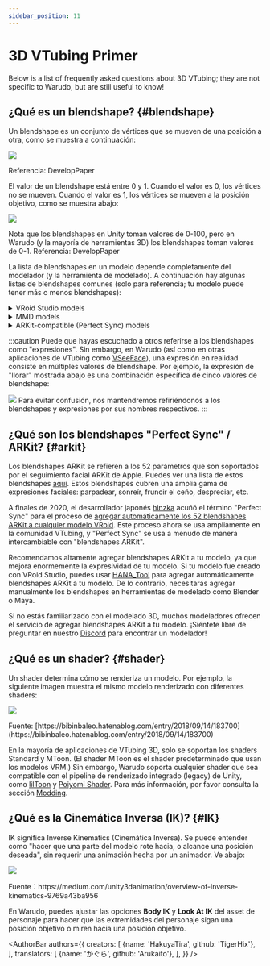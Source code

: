 ```yaml
---
sidebar_position: 11
---
```


# 3D VTubing Primer

Below is a list of frequently asked questions about 3D VTubing; they are not specific to Warudo, but are still useful to know!

## ¿Qué es un blendshape? {#blendshape}

Un blendshape es un conjunto de vértices que se mueven de una posición a otra, como se muestra a continuación:

![](/doc-img/zh-tutorials-18.gif)
<p class="img-desc">Referencia: DevelopPaper</p>

El valor de un blendshape está entre 0 y 1. Cuando el valor es 0, los vértices no se mueven. Cuando el valor es 1, los vértices se mueven a la posición objetivo, como se muestra abajo:

![](/doc-img/zh-tutorials-19.gif)
<p class="img-desc">Nota que los blendshapes en Unity toman valores de 0-100, pero en Warudo (y la mayoría de herramientas 3D) los blendshapes toman valores de 0-1. Referencia: DevelopPaper</p>

La lista de blendshapes en un modelo depende completamente del modelador (y la herramienta de modelado). A continuación hay algunas listas de blendshapes comunes (solo para referencia; tu modelo puede tener más o menos blendshapes):

<details>

<summary>VRoid Studio models</summary>

* Fcl\_ALL\_Neutral
* Fcl\_ALL\_Angry
* Fcl\_ALL\_Fun
* Fcl\_ALL\_Joy
* Fcl\_ALL\_Sorrow
* Fcl\_ALL\_Surprised
* Fcl\_BRW\_Angry
* Fcl\_BRW\_Fun
* Fcl\_BRW\_Joy
* Fcl\_BRW\_Sorrow
* Fcl\_BRW\_Surprised
* Fcl\_EYE\_Natural
* Fcl\_EYE\_Angry
* Fcl\_EYE\_Close
* Fcl\_EYE\_Close\_R
* Fcl\_EYE\_Close\_L
* Fcl\_EYE\_Fun
* Fcl\_EYE\_Joy
* Fcl\_EYE\_Joy\_R
* Fcl\_EYE\_Joy\_L
* Fcl\_EYE\_Sorrow
* Fcl\_EYE\_Surprised
* Fcl\_EYE\_Spread
* Fcl\_EYE\_Iris\_Hide
* Fcl\_EYE\_Highlight\_Hide
* Fcl\_MTH\_Close
* Fcl\_MTH\_Up
* Fcl\_MTH\_Down
* Fcl\_MTH\_Angry
* Fcl\_MTH\_Small
* Fcl\_MTH\_Large
* Fcl\_MTH\_Neutral
* Fcl\_MTH\_Fun
* Fcl\_MTH\_Joy
* Fcl\_MTH\_Sorrow
* Fcl\_MTH\_Surprised
* Fcl\_MTH\_SkinFung
* Fcl\_MTH\_SkinFung\_R
* Fcl\_MTH\_SkinFung\_L
* Fcl\_MTH\_A
* Fcl\_MTH\_I
* Fcl\_MTH\_U
* Fcl\_MTH\_E
* Fcl\_MTH\_O
* Fcl\_HA\_Hide
* Fcl\_HA\_Fung1
* Fcl\_HA\_Fung1\_Low
* Fcl\_HA\_Fung1\_Up
* Fcl\_HA\_Fung2
* Fcl\_HA\_Fung2\_Low
* Fcl\_HA\_Fung2\_Up
* Fcl\_HA\_Fung3
* Fcl\_HA\_Fung3\_Up
* Fcl\_HA\_Fung3\_Low
* Fcl\_HA\_Short
* Fcl\_HA\_Short\_Up
* Fcl\_HA\_Short\_Low

</details>

<details>

<summary>MMD models</summary>

* 真面目
* 困る
* にこり
* 怒り
* 上
* 下
* まばたき
* 笑い
* ウィンク
* ウィンク２
* ウィンク右
* ｳｨﾝｸ２右
* はぅ
* なごみ
* びっくり
* じと目
* なぬ！
* 瞳小
* 瞳縦
* 瞳縦潰れ
* びっくり
* への字
* 恐ろしい子！
* カメラ目
* はちゅ目
* 星目
* はぁと
* 涙
* 猫目
* 瞳全消し
* あ
* い
* う
* お
* ▲
* ∧
* ω
* ω□
* はんっ！
* ぺろっ
* えー
* にやり
* ぎゃーす
* がーん
* ギギギ,
* あ２
* ああ
* いい
* おお
* 青ざめ
* д
* 八重歯左
* 八重歯右
* ワ
* 口角上げ
* 口角下げ
* 口横広げ
* 口横狭め
* 頬染め
* 照れ
* 赤面

</details>

<details>

<summary>ARKit-compatible (Perfect Sync) models</summary>

* eyeBlinkLeft
* eyeLookDownLeft
* eyeLookInLeft
* eyeLookOutLeft
* eyeLookUpLeft
* eyeSquintLeft
* eyeWideLeft
* eyeBlinkRight
* eyeLookDownRight
* eyeLookInRight
* eyeLookOutRight
* eyeLookUpRight
* eyeSquintRight
* eyeWideRight
* jawForward
* jawLeft
* jawRight
* jawOpen
* mouthClose
* mouthFunnel
* mouthPucker
* mouthLeft
* mouthRight
* mouthSmileLeft
* mouthSmileRight
* mouthFrownLeft
* mouthFrownRight
* mouthDimpleLeft
* mouthDimpleRight
* mouthStretchLeft
* mouthStretchRight
* mouthRollLower
* mouthRollUpper
* mouthShrugLower
* mouthShrugUpper
* mouthPressLeft
* mouthPressRight
* mouthLowerDownLeft
* mouthLowerDownRight
* mouthUpperUpLeft
* mouthUpperUpRight
* browDownLeft
* browDownRight
* browInnerUp
* browOuterUpLeft
* browOuterUpRight
* cheekPuff
* cheekSquintLeft
* cheekSquintRight
* noseSneerLeft
* noseSneerRight
* tongueOut

</details>

:::caution
Puede que hayas escuchado a otros referirse a los blendshapes como "expresiones". Sin embargo, en Warudo (así como en otras aplicaciones de VTubing como [VSeeFace](https://vseeface.icu)), una expresión en realidad consiste en múltiples valores de blendshape. Por ejemplo, la expresión de "llorar" mostrada abajo es una combinación específica de cinco valores de blendshape:

![](/doc-img/zh-tutorials-20.webp)
Para evitar confusión, nos mantendremos refiriéndonos a los blendshapes y expresiones por sus nombres respectivos.
:::

## ¿Qué son los blendshapes "Perfect Sync" / ARKit? {#arkit}

Los blendshapes ARKit se refieren a los 52 parámetros que son soportados por el seguimiento facial ARKit de Apple. Puedes ver una lista de estos blendshapes [aquí](https://arkit-face-blendshapes.com/). Estos blendshapes cubren una amplia gama de expresiones faciales: parpadear, sonreír, fruncir el ceño, despreciar, etc.

A finales de 2020, el desarrollador japonés [hinzka](https://hinzka.hatenablog.com/entry/2020/10/12/014540) acuñó el término "Perfect Sync" para el proceso de [agregar automáticamente los 52 blendshapes ARKit a cualquier modelo VRoid](https://hinzka.hatenablog.com/entry/2020/10/12/014540). Este proceso ahora se usa ampliamente en la comunidad VTubing, y "Perfect Sync" se usa a menudo de manera intercambiable con "blendshapes ARKit".

Recomendamos altamente agregar blendshapes ARKit a tu modelo, ya que mejora enormemente la expresividad de tu modelo. Si tu modelo fue creado con VRoid Studio, puedes usar [HANA_Tool](https://booth.pm/en/items/2604269) para agregar automáticamente blendshapes ARKit a tu modelo. De lo contrario, necesitarás agregar manualmente los blendshapes en herramientas de modelado como Blender o Maya.

Si no estás familiarizado con el modelado 3D, muchos modeladores ofrecen el servicio de agregar blendshapes ARKit a tu modelo. ¡Siéntete libre de preguntar en nuestro [Discord](https://discord.gg/warudo) para encontrar un modelador!

## ¿Qué es un shader? {#shader}

Un shader determina cómo se renderiza un modelo. Por ejemplo, la siguiente imagen muestra el mismo modelo renderizado con diferentes shaders:

![](/doc-img/en-primer-1.png)
<p class="img-desc">Fuente: [https://bibinbaleo.hatenablog.com/entry/2018/09/14/183700](https://bibinbaleo.hatenablog.com/entry/2018/09/14/183700)</p>

En la mayoría de aplicaciones de VTubing 3D, solo se soportan los shaders Standard y MToon. (El shader MToon es el shader predeterminado que usan los modelos VRM.) Sin embargo, Warudo soporta cualquier shader que sea compatible con el pipeline de renderizado integrado (legacy) de Unity, como [lilToon](https://lilxyzw.github.io/lilToon/#/) y [Poiyomi Shader](https://www.poiyomi.com/). Para más información, por favor consulta la sección [Modding](../modding/mod-sdk).

## ¿Qué es la Cinemática Inversa (IK)? {#IK}

IK significa Inverse Kinematics (Cinemática Inversa). Se puede entender como "hacer que una parte del modelo rote hacia, o alcance una posición deseada", sin requerir una animación hecha por un animador. Ve abajo:

![](/doc-img/zh-assets-character.gif)
<p class="img-desc">Fuente：https://medium.com/unity3danimation/overview-of-inverse-kinematics-9769a43ba956</p>

En Warudo, puedes ajustar las opciones **Body IK** y **Look At IK** del asset de personaje para hacer que las extremidades del personaje sigan una posición objetivo o miren hacia una posición objetivo.

<AuthorBar authors={{
  creators: [
    {name: 'HakuyaTira', github: 'TigerHix'},
  ],
  translators: [
    {name: 'かぐら', github: 'Arukaito'},
  ],
}} />


